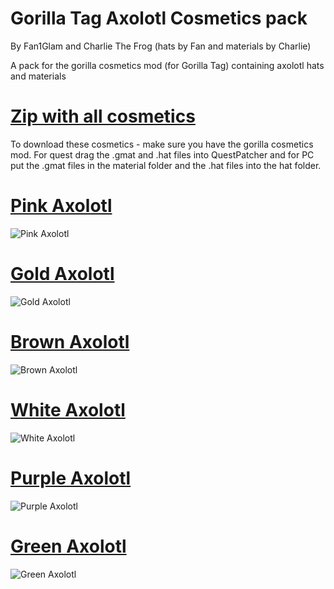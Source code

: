 # Gorilla Tag Axolotl Cosmetics pack 
By Fan1Glam and Charlie The Frog (hats by Fan and materials by Charlie)

A pack for the gorilla cosmetics mod (for Gorilla Tag) containing axolotl hats and materials

# [Zip with all cosmetics]()

To download these cosmetics - make sure you have the gorilla cosmetics mod. For quest drag the .gmat and .hat files into QuestPatcher and for PC put the .gmat files in the material folder and the .hat files into the hat folder.

# [Pink Axolotl](https://github.com/fan1glam/Gorilla-Tag-Axolotl-Modded-Cosmetics-Pack/tree/main/Cosmetics/Pink-Axolotl)
![Pink Axolotl](https://github.com/fan1glam/Gorilla-Tag-Axolotl-Modded-Cosmetics-Pack/blob/08fa7a825a0ece0e9087817cf557d69d7555e57a/Assets%20For%20ReadMe/pink%20axolotl.jpg)

# [Gold Axolotl](https://github.com/fan1glam/Gorilla-Tag-Axolotl-Modded-Cosmetics-Pack/tree/main/Cosmetics/Gold-Axolotl)
![Gold Axolotl](https://github.com/fan1glam/Gorilla-Tag-Axolotl-Modded-Cosmetics-Pack/blob/08fa7a825a0ece0e9087817cf557d69d7555e57a/Assets%20For%20ReadMe/Gold%20axolotl.jpg)

# [Brown Axolotl](https://github.com/fan1glam/Gorilla-Tag-Axolotl-Modded-Cosmetics-Pack/tree/main/Cosmetics/Brown-Axolotl)
![Brown Axolotl](https://github.com/fan1glam/Gorilla-Tag-Axolotl-Modded-Cosmetics-Pack/blob/08fa7a825a0ece0e9087817cf557d69d7555e57a/Assets%20For%20ReadMe/brown%20axolotl.jpg)

# [White Axolotl](https://github.com/fan1glam/Gorilla-Tag-Axolotl-Modded-Cosmetics-Pack/tree/main/Cosmetics/White-Axolotl)
![White Axolotl](https://github.com/fan1glam/Gorilla-Tag-Axolotl-Modded-Cosmetics-Pack/blob/08fa7a825a0ece0e9087817cf557d69d7555e57a/Assets%20For%20ReadMe/white%20axolotl.jpg)

# [Purple Axolotl](https://github.com/fan1glam/Gorilla-Tag-Axolotl-Modded-Cosmetics-Pack/tree/main/Cosmetics/Purple-Axolotl)
![Purple Axolotl](https://github.com/fan1glam/Gorilla-Tag-Axolotl-Modded-Cosmetics-Pack/blob/08fa7a825a0ece0e9087817cf557d69d7555e57a/Assets%20For%20ReadMe/purple%20axolotl.jpg)

# [Green Axolotl](https://github.com/fan1glam/Gorilla-Tag-Axolotl-Modded-Cosmetics-Pack/tree/main/Cosmetics/Green-Axolotl)
![Green Axolotl](https://github.com/fan1glam/Gorilla-Tag-Axolotl-Modded-Cosmetics-Pack/blob/08fa7a825a0ece0e9087817cf557d69d7555e57a/Assets%20For%20ReadMe/green%20axolotl.jpg)
